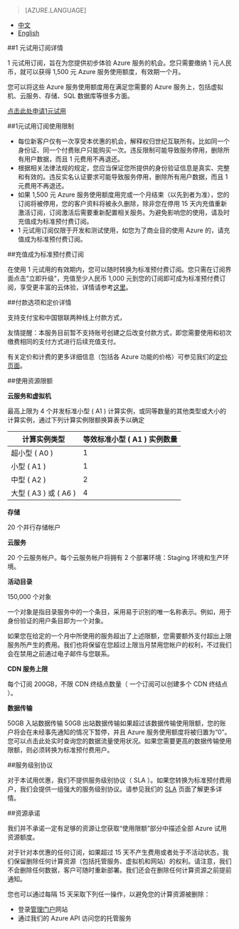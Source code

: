 <properties
	pageTitle="优惠详情 - Microsoft Azure"
    description="优惠详情 - 1 元一个月试用优惠"
    services=""
    documentationCenter=""
    authors=""
    manager=""
    editor=""
    tags=""/>

<tags ms.service="legal" ms.date="" wacn.date="" wacn.lang="cn"/>

> [AZURE.LANGUAGE]
- [中文](/offers/ms-mc-azr-44p/)
- [English](/offers/ms-mc-azr-44p-en/)

##1 元试用订阅详情

1 元试用订阅，旨在为您提供初步体验 Azure 服务的机会。您只需要缴纳 1 元人民币，就可以获得 1,500 元 Azure 服务使用额度，有效期一个月。

您可以将这些 Azure 服务使用额度用在满足您需要的 Azure 服务上，包括虚拟机、云服务、存储、SQL 数据库等很多方面。

[点击此处申请1元试用](/pricing/1rmb-trial-full/?form-type=identityauth)

##1元试用订阅使用限制

 - 每位新客户仅有一次享受本优惠的机会，解释权归世纪互联所有。比如同一个身份证、同一个付费账户只能购买一次。违反限制可能导致服务停用，删除所有用户数据，而且 1 元费用不再退还。
 - 根据相关法律法规的规定，您应当保证您所提供的身份验证信息是真实、完整和有效的。违反实名认证要求可能导致服务停用，删除所有用户数据，而且 1 元费用不再退还。
 - 如果 1,500 元 Azure 服务使用额度用完或一个月结束（以先到者为准），您的订阅将被停用，您的客户资料将被永久删除，除非您在停用 15 天内充值重新激活订阅，订阅激活后需要重新配置相关服务。为避免影响您的使用，请及时充值成为标准预付费订阅。
 - 1 元试用订阅仅限于开发和测试使用，如您为了商业目的使用 Azure 的，请充值成为标准预付费订阅。

##充值成为标准预付费订阅

在使用 1 元试用的有效期内，您可以随时转换为标准预付费订阅。您只需在订阅界面点击"立即升级"，充值至少人民币 1,000 元到您的订阅即可成为标准预付费订阅，享受更丰富的云体验，详情请参考[这里](/offers/ms-mc-arz-33p/)。

##付款选项和定价详情

支持支付宝和中国银联两种线上付款方式，

友情提醒：本服务目前暂不支持账号创建之后改变付款方式，即您需要使用和初次缴费相同的支付方式进行后续充值支付。

有关定价和计费的更多详细信息（包括各 Azure 功能的价格）可参见我们的[定价页面](/pricing/overview/)。

##使用资源限额

**云服务和虚拟机**

最高上限为 4 个并发标准小型 ( A1 ) 计算实例，或同等数量的其他类型或大小的计算实例，通过下列计算实例限额换算表予以确定


|计算实例类型|等效标准小型 ( A1 ) 实例数量|
|-------------------|---------|
|超小型 ( A0 )| 1 |
|小型 ( A1 )| 1 |
|中型 ( A2 )| 2 |
|大型 ( A3 ) 或 ( A6 )| 4 |

**存储**

20 个并行存储帐户

**云服务**

20 个云服务帐户。每个云服务帐户将拥有 2 个部署环境：Staging 环境和生产环境。

**活动目录**

150,000 个对象

一个对象是指目录服务中的一个条目，采用易于识别的唯一名称表示。例如，用于身份验证的用户条目即为一个对象。

如果您在给定的一个月中所使用的服务超出了上述限额，您需要额外支付超出上限服务所产生的费用。我们也将保留在您超过上限当月禁用您帐户的权利，不过我们会在禁用之前通过电子邮件与您联系。

**CDN 服务上限**

每个订阅 200GB，不限 CDN 终结点数量（ 一个订阅可以创建多个 CDN 终结点 ）。

**数据传输**

50GB 入站数据传输 50GB 出站数据传输如果超过该数据传输使用限额，您的账户将会在未经事先通知的情况下暂停，并且  Azure 服务使用额度将被归置为“0”。您可以点击此处实时查询您的数据流量使用状况。如果您需要更高的数据传输使用限额，则必须转换为标准预付费用户。

##服务级别协议

对于本试用优惠，我们不提供服务级别协议（ SLA ）。如果您转换为标准预付费用户，我们会提供一组强大的服务级别协议。请参见我们的 [SLA](/support/legal/sla/) 页面了解更多详情。

##资源承诺

我们并不承诺一定有足够的资源让您获取“使用限额”部分中描述全部 Azure 试用资源额度。

对于针对本优惠的任何订阅，如果超过 15 天不产生费用或者处于不活动状态，我们保留删除任何计算资源（包括托管服务、虚拟机和网站）的权利。请注意，我们不会删除任何数据，客户可随时重新部署。我们还会在删除任何计算资源之前提前通知。

您也可以通过每隔 15 天采取下列任一操作，以避免您的计算资源被删除：

 - 登录[管理门户](https://manage.windowsazure.cn/)网站
 - 通过我们的 Azure API 访问您的托管服务

